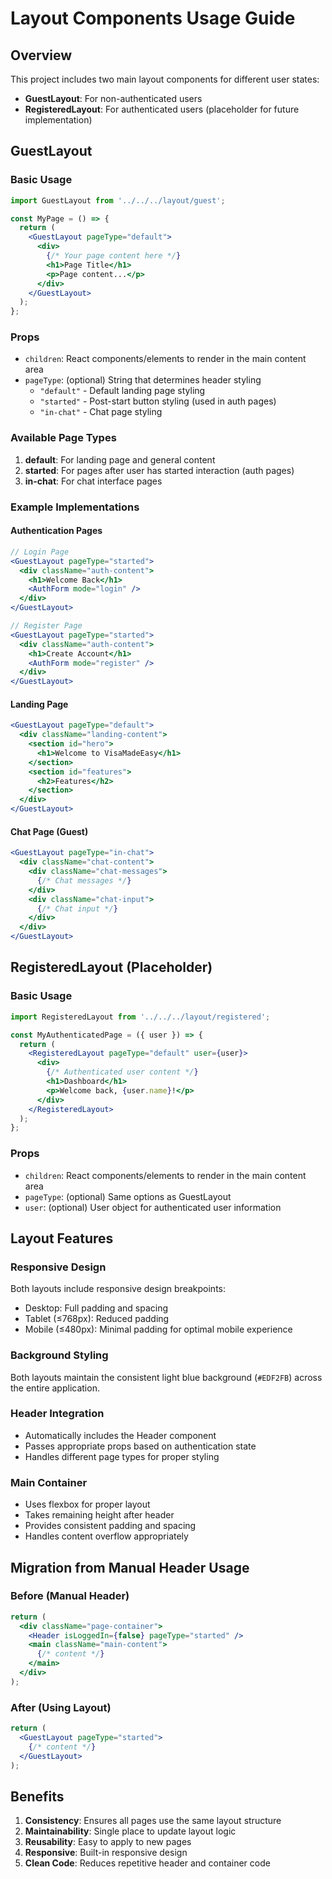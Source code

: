 # Layout Components Usage Guide

## Overview
This project includes two main layout components for different user states:
- **GuestLayout**: For non-authenticated users
- **RegisteredLayout**: For authenticated users (placeholder for future implementation)

## GuestLayout

### Basic Usage
```jsx
import GuestLayout from '../../../layout/guest';

const MyPage = () => {
  return (
    <GuestLayout pageType="default">
      <div>
        {/* Your page content here */}
        <h1>Page Title</h1>
        <p>Page content...</p>
      </div>
    </GuestLayout>
  );
};
```

### Props
- `children`: React components/elements to render in the main content area
- `pageType`: (optional) String that determines header styling
  - `"default"` - Default landing page styling
  - `"started"` - Post-start button styling (used in auth pages)
  - `"in-chat"` - Chat page styling

### Available Page Types
1. **default**: For landing page and general content
2. **started**: For pages after user has started interaction (auth pages)
3. **in-chat**: For chat interface pages

### Example Implementations

#### Authentication Pages
```jsx
// Login Page
<GuestLayout pageType="started">
  <div className="auth-content">
    <h1>Welcome Back</h1>
    <AuthForm mode="login" />
  </div>
</GuestLayout>

// Register Page
<GuestLayout pageType="started">
  <div className="auth-content">
    <h1>Create Account</h1>
    <AuthForm mode="register" />
  </div>
</GuestLayout>
```

#### Landing Page
```jsx
<GuestLayout pageType="default">
  <div className="landing-content">
    <section id="hero">
      <h1>Welcome to VisaMadeEasy</h1>
    </section>
    <section id="features">
      <h2>Features</h2>
    </section>
  </div>
</GuestLayout>
```

#### Chat Page (Guest)
```jsx
<GuestLayout pageType="in-chat">
  <div className="chat-content">
    <div className="chat-messages">
      {/* Chat messages */}
    </div>
    <div className="chat-input">
      {/* Chat input */}
    </div>
  </div>
</GuestLayout>
```

## RegisteredLayout (Placeholder)

### Basic Usage
```jsx
import RegisteredLayout from '../../../layout/registered';

const MyAuthenticatedPage = ({ user }) => {
  return (
    <RegisteredLayout pageType="default" user={user}>
      <div>
        {/* Authenticated user content */}
        <h1>Dashboard</h1>
        <p>Welcome back, {user.name}!</p>
      </div>
    </RegisteredLayout>
  );
};
```

### Props
- `children`: React components/elements to render in the main content area
- `pageType`: (optional) Same options as GuestLayout
- `user`: (optional) User object for authenticated user information

## Layout Features

### Responsive Design
Both layouts include responsive design breakpoints:
- Desktop: Full padding and spacing
- Tablet (≤768px): Reduced padding
- Mobile (≤480px): Minimal padding for optimal mobile experience

### Background Styling
Both layouts maintain the consistent light blue background (`#EDF2FB`) across the entire application.

### Header Integration
- Automatically includes the Header component
- Passes appropriate props based on authentication state
- Handles different page types for proper styling

### Main Container
- Uses flexbox for proper layout
- Takes remaining height after header
- Provides consistent padding and spacing
- Handles content overflow appropriately

## Migration from Manual Header Usage

### Before (Manual Header)
```jsx
return (
  <div className="page-container">
    <Header isLoggedIn={false} pageType="started" />
    <main className="main-content">
      {/* content */}
    </main>
  </div>
);
```

### After (Using Layout)
```jsx
return (
  <GuestLayout pageType="started">
    {/* content */}
  </GuestLayout>
);
```

## Benefits
1. **Consistency**: Ensures all pages use the same layout structure
2. **Maintainability**: Single place to update layout logic
3. **Reusability**: Easy to apply to new pages
4. **Responsive**: Built-in responsive design
5. **Clean Code**: Reduces repetitive header and container code